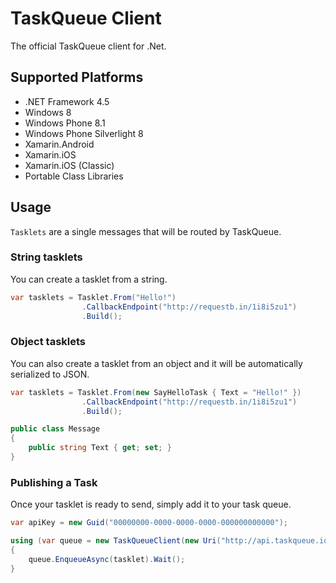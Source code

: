 # TaskQueue Client
The official TaskQueue client for .Net.

## Supported Platforms
- .NET Framework 4.5
- Windows 8
- Windows Phone 8.1
- Windows Phone Silverlight 8
- Xamarin.Android
- Xamarin.iOS
- Xamarin.iOS (Classic)
- Portable Class Libraries

## Usage

`Tasklets` are a single messages that will be routed by TaskQueue.

### String tasklets
You can create a tasklet from a string.

```csharp
var tasklets = Tasklet.From("Hello!")
                .CallbackEndpoint("http://requestb.in/1i8i5zu1")
                .Build();
```

### Object tasklets
You can also create a tasklet from an object and it will be automatically serialized to JSON.

```csharp
var tasklets = Tasklet.From(new SayHelloTask { Text = "Hello!" })
                .CallbackEndpoint("http://requestb.in/1i8i5zu1")
                .Build();

public class Message
{
    public string Text { get; set; }
}
```

### Publishing a Task
Once your tasklet is ready to send, simply add it to your task queue.

```csharp
var apiKey = new Guid("00000000-0000-0000-0000-000000000000");

using (var queue = new TaskQueueClient(new Uri("http://api.taskqueue.io"),apiKey))
{
    queue.EnqueueAsync(tasklet).Wait();
}
```